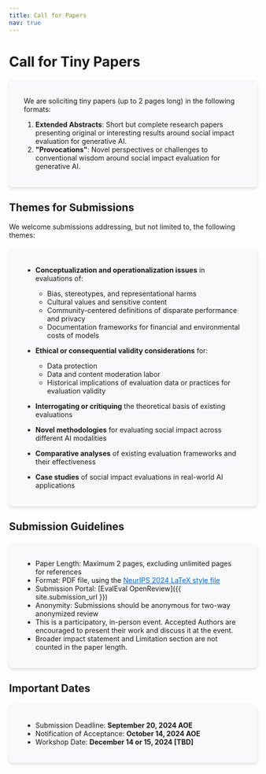 ```yaml
---
title: Call for Papers
nav: true
---
```


<style>
  .highlight {
    font-weight: bold;
  }
  .container {
    background-color: #f8f9fa;
    border-radius: 8px;
    padding: 20px 30px;
    margin-top: 20px;
    box-shadow: 0 4px 6px rgba(0, 0, 0, 0.1);
  }
  a {
    color: #0366d6;
  }
</style>

# Call for Tiny Papers

<div class="container" markdown="1">

We are soliciting tiny papers (up to 2 pages long) in the following formats:

1. **Extended Abstracts**: Short but complete research papers presenting original or interesting results around social impact evaluation for generative AI.
2. **"Provocations"**: Novel perspectives or challenges to conventional wisdom around social impact evaluation for generative AI.

</div>

## Themes for Submissions

We welcome submissions addressing, but not limited to, the following themes:

<div class="container" markdown="1">

- <span class="highlight">Conceptualization and operationalization issues</span> in evaluations of:
  - Bias, stereotypes, and representational harms
  - Cultural values and sensitive content
  - Community-centered definitions of disparate performance and privacy
  - Documentation frameworks for financial and environmental costs of models
    

- <span class="highlight">Ethical or consequential validity considerations</span> for:
  - Data protection
  - Data and content moderation labor
  - Historical implications of evaluation data or practices for evaluation validity
    

- <span class="highlight">Interrogating or critiquing</span> the theoretical basis of existing evaluations

- <span class="highlight">Novel methodologies</span> for evaluating social impact across different AI modalities

- <span class="highlight">Comparative analyses</span> of existing evaluation frameworks and their effectiveness

- <span class="highlight">Case studies</span> of social impact evaluations in real-world AI applications

</div>

## Submission Guidelines

<div class="container" markdown="1">

- Paper Length: Maximum 2 pages, excluding unlimited pages for references
- Format: PDF file, using the [NeurIPS 2024 LaTeX style file](https://neurips.cc/Conferences/2024/PaperInformation/StyleFiles)
- Submission Portal: [EvalEval OpenReview]({{ site.submission_url }})
- Anonymity: Submissions should be anonymous for two-way anonymized review
- This is a participatory, in-person event. Accepted Authors are encouraged to present their work and discuss it at the event.
- Broader impact statement and Limitation section are not counted in the paper length.

</div>

## Important Dates

<div class="container" markdown="1">

- Submission Deadline: **September 20, 2024 AOE**
- Notification of Acceptance: **October 14, 2024 AOE**
- Workshop Date: **December 14 or 15, 2024 [TBD]**

</div>
